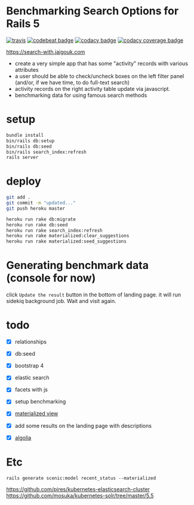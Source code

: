 # Benchmarking Search Options for Rails 5

[![travis](https://img.shields.io/travis/jaigouk/search-with.svg)](https://travis-ci.org/jaigouk/search-with)
[![codebeat badge](https://codebeat.co/badges/8bb5880c-5ccf-456a-98cf-dbe65b722a95)](https://codebeat.co/projects/github-com-jaigouk-search-with)
[![codacy badge](https://img.shields.io/codacy/grade/646e5d50e84d4f97ada49a381ba61d16.svg)](https://www.codacy.com/app/jaigouk/search-with)
[![codacy coverage badge](https://img.shields.io/codacy/coverage/646e5d50e84d4f97ada49a381ba61d16.svg)](www.codacy.com/app/jaigouk/search-with)

https://search-with.jaigouk.com

* create a very simple app that has some "activity" records with various attributes
* a user should be able to check/uncheck boxes on the left filter panel (and/or, if we have time, to do full-text search)
* activity records on the right activity table update via javascript.
* benchmarking data for using famous search methods

# setup

```bash
bundle install
bin/rails db:setup
bin/rails db:seed
bin/rails search_index:refresh
rails server
```


# deploy

```bash
git add .
git commit -m "updated..."
git push heroku master

heroku run rake db:migrate
heroku run rake db:seed
heroku run rake search_index:refresh
heroku run rake materialized:clear_suggestions
heroku run rake materialized:seed_suggestions
```

# Generating benchmark data (console for now)

click `Update the result` button in the bottom of landing page. 
it will run sidekiq background job. Wait and visit again. 

# todo

- [x] relationships
- [x] db:seed
- [x] bootstrap 4
- [x] elastic search 
- [x] facets with js
- [x] setup benchmarking
- [x] [materialized view](http://confreaks.tv/videos/railsconf2016-multi-table-full-text-search-with-postgres)
- [x] add some results on the landing page with descriptions
- [x] [algolia](https://www.algolia.com)


# Etc

`rails generate scenic:model recent_status --materialized`

https://github.com/pires/kubernetes-elasticsearch-cluster
https://github.com/mosuka/kubernetes-solr/tree/master/5.5
